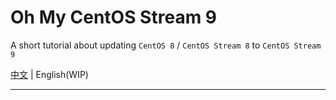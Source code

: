 # Oh My CentOS Stream 9

A short tutorial about updating `CentOS 8` / `CentOS Stream 8` to `CentOS Stream 9`

[中文](README.md) | English(WIP)

---
